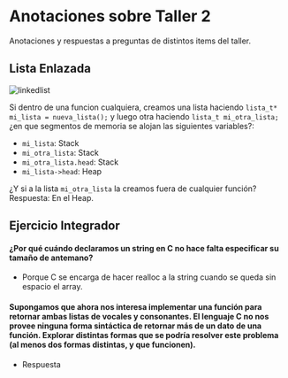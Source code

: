 # Anotaciones sobre Taller 2 #

Anotaciones y respuestas a preguntas de distintos items del taller.

## Lista Enlazada ##

![linkedlist](/linked-list-diagram.png)

Si dentro de una funcion cualquiera, creamos una lista haciendo `lista_t* mi_lista = nueva_lista();` y luego
otra haciendo `lista_t mi_otra_lista;` ¿en que segmentos de memoria se alojan las siguientes variables?: 

- `mi_lista`: Stack
- `mi_otra_lista`: Stack
- `mi_otra_lista.head`: Stack
- `mi_lista->head`: Heap

¿Y si a la lista `mi_otra_lista` la creamos fuera de cualquier función?
Respuesta: En el Heap.

## Ejercicio Integrador ##

#### ¿Por qué cuándo declaramos un string en C no hace falta especificar su tamaño de antemano? ####

- Porque C se encarga de hacer realloc a la string cuando se queda sin espacio el array.

#### Supongamos que ahora nos interesa implementar una función para retornar ambas listas de vocales y consonantes. El lenguaje C no nos provee ninguna forma sintáctica de retornar más de un dato de una función. Explorar distintas formas que se podría resolver este problema (al menos dos formas distintas, y que funcionen). ####

- Respuesta